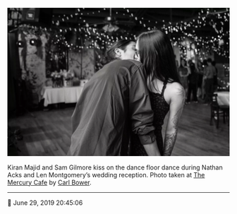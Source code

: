 ![Kiran Majid and Sam Gilmore kiss](assets/bc922f9153540ebab061b8453a276b5e.webp)

Kiran Majid and Sam Gilmore kiss on the dance floor dance during Nathan Acks and Len Montgomery’s wedding reception. Photo taken at [The Mercury Cafe](http://mercurycafe.com/) by [Carl Bower](http://carlbowerphotos.com/).

- - - -

<span aria-hidden="true">📅</span> June 29, 2019 20:45:06
